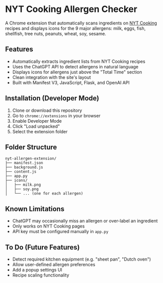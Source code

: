 # NYT Cooking Allergen Checker

A Chrome extension that automatically scans ingredients on [NYT Cooking](https://cooking.nytimes.com/) recipes and displays icons for the 9 major allergens:
milk, eggs, fish, shellfish, tree nuts, peanuts, wheat, soy, sesame.

## Features
- Automatically extracts ingredient lists from NYT Cooking recipes
- Uses the ChatGPT API to detect allergens in natural language
- Displays icons for allergens just above the "Total Time" section
- Clean integration with the site's layout
- Built with Manifest V3, JavaScript, Flask, and OpenAI API

## Installation (Developer Mode)
1. Clone or download this repository
2. Go to `chrome://extensions` in your browser
3. Enable Developer Mode
4. Click "Load unpacked"
5. Select the extension folder

## Folder Structure
```
nyt-allergen-extension/
├── manifest.json
├── background.js
├── content.js
├── app.py
├── icons/
│   ├── milk.png
│   ├── soy.png
│   └── ... (one for each allergen)
```

## Known Limitations
- ChatGPT may occasionally miss an allergen or over-label an ingredient
- Only works on NYT Cooking pages
- API key must be configured manually in `app.py`

## To Do (Future Features)
- Detect required kitchen equipment (e.g. "sheet pan", "Dutch oven")
- Allow user-defined allergen preferences
- Add a popup settings UI
- Recipe scaling functionality
